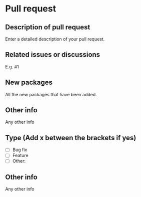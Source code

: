 # Pull request

## Description of pull request
Enter a detailed description of your pull request. 

## Related issues or discussions
E.g. #1

## New packages 
All the new packages that have been added.

## Other info
Any other info

## Type (Add x between the brackets if yes)
- [ ] Bug fix
- [ ] Feature
- [ ] Other: ` `

## Other info
Any other info
